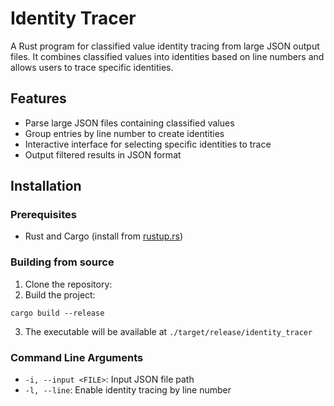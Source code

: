 # Identity Tracer

A Rust program for classified value identity tracing from large JSON output files. It combines classified values into identities based on line numbers and allows users to trace specific identities.

## Features

- Parse large JSON files containing classified values
- Group entries by line number to create identities
- Interactive interface for selecting specific identities to trace
- Output filtered results in JSON format

## Installation

### Prerequisites

- Rust and Cargo (install from [rustup.rs](https://rustup.rs/))

### Building from source

1. Clone the repository:
2. Build the project:
````
cargo build --release
````

3. The executable will be available at `./target/release/identity_tracer`


### Command Line Arguments

- `-i, --input <FILE>`: Input JSON file path
- `-l, --line`: Enable identity tracing by line number
